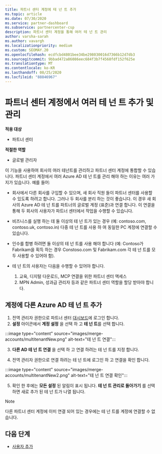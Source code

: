 ```yaml
---
title: 파트너 센터 계정에 테 넌 트 추가
ms.topic: article
ms.date: 07/30/2020
ms.service: partner-dashboard
ms.subservice: partnercenter-csp
description: 파트너 센터 계정을 통해 여러 테 넌 트 관리
author: varsha-sarah
ms.author: vavargh
ms.localizationpriority: medium
ms.custom: SEOMAY.20
ms.openlocfilehash: ecdfcbd4801bee34be298030016d7366b12d7db3
ms.sourcegitcommit: 9bbad472a86086eec684f3b7f4568fdf152f625e
ms.translationtype: MT
ms.contentlocale: ko-KR
ms.lasthandoff: 08/25/2020
ms.locfileid: "88846967"
---
```

# <a name="add-and-manage-multiple-tenants-in-your-partner-center-account"></a>파트너 센터 계정에서 여러 테 넌 트 추가 및 관리

**적용 대상**

- 파트너 센터

**적절한 역할**

- 글로벌 관리자

이 기능을 사용하여 회사의 여러 테넌트를 관리하고 파트너 센터 계정에 통합할 수 있습니다. 파트너 센터 계정에서 여러 Azure AD 테 넌 트를 관리 해야 하는 이유는 여러 가지가 있습니다. 예를 들어:

- 회사에서 다른 회사를 구입할 수 있으며, 새 회사 직원 들이 파트너 센터를 사용할 수 있도록 하려고 합니다. 그러나 두 회사를 분리 하는 것이 좋습니다. 이 경우 새 회사의 Azure AD 테 넌 트를 파트너의 글로벌 계정 (표준)과 연결 합니다. 이 연결을 통해 두 회사의 사용자가 파트너 센터에서 작업을 수행할 수 있습니다.

- 비즈니스를 실행 하는 데 둘 이상의 테 넌 트가 있는 경우 (예: contoso.com, contoso.uk, contoso.in) 다중 테 넌 트를 사용 하 여 동일한 PC 계정에 연결할 수 있습니다.

- 인수를 합병 하려면 둘 이상의 테 넌 트를 사용 해야 합니다 (예: Contoso가 Fabrikam을 획득 하는 경우 Constoso.com 및 Fabrikam.com 각 테 넌 트를 모두 사용할 수 있어야 함).

- 테 넌 트의 사용자는 다음을 수행할 수 있어야 합니다.
    1.  교육, 디지털 다운로드, MCP 연결을 위한 파트너 센터 액세스
    2.  MPN Admin, 성과급 관리자 등과 같은 파트너 센터 역할을 할당 받아야 합니다.


## <a name="add-another-azure-ad-tenant-to-your-account"></a>계정에 다른 Azure AD 테 넌 트 추가

1. 전역 관리자 권한으로 파트너 센터 [대시보드](https://partner.microsoft.com/dashboard)에 로그인 합니다.
1. **설정** 아이콘에서 **계정 설정** 을 선택 하 고 **테 넌 트**를 선택 합니다.
 
:::image type="content" source="images/merge-accounts/multitenantNew.png" alt-text="테 넌 트 연결"::: 

3. **다른 AD 테 넌 트 연결** 을 선택 하 고 연결 하려는 테 넌 트를 지정 합니다.

1. 전역 관리자 권한으로 연결 하려는 테 넌 트에 로그인 하 고 연결을 확인 합니다. 

:::image type="content" source="images/merge-accounts/multitenantNew2.png" alt-text="테 넌 트 연결 확인"::: 

5. 확인 한 후에는 **모든 설정** 된 알림이 표시 됩니다.  **테 넌 트 관리로 돌아가기** 를 선택 하면 새로 추가 된 테 넌 트가 나열 됩니다. 
 

>[!NOTE]
>다른 파트너 센터 계정에 이미 연결 되어 있는 경우에는 테 넌 트를 계정에 연결할 수 없습니다.

 
## <a name="next-steps"></a>다음 단계

- [사용자 추가](create-user-accounts-and-set-permissions.md)
